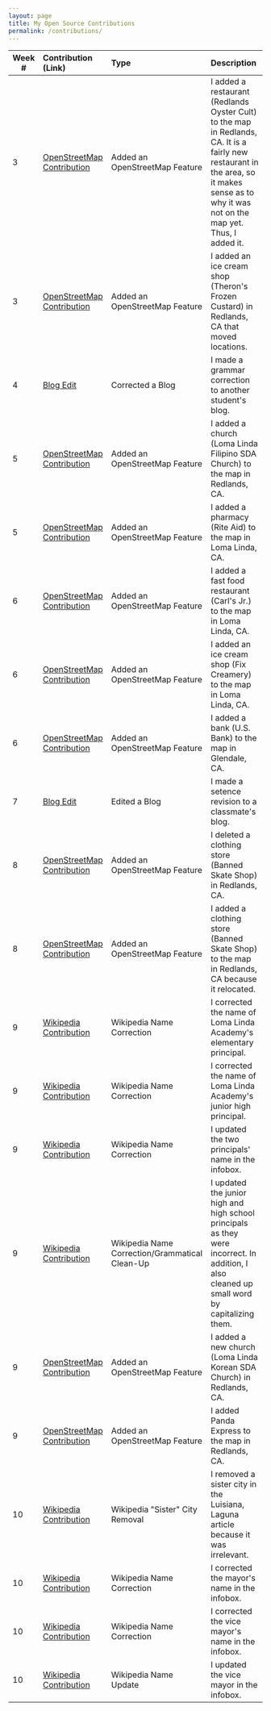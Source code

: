 ```yaml
---
layout: page
title: My Open Source Contributions
permalink: /contributions/
---
```


<!--
The first column, Contribution, must be a hyperlink to the actual contribution,
such as the Wikipedia edit or pull request, etc., with a suitable name.
Type of the contribution should be "Wikipedia edit", "OpenStreet Map feature",
"Project Documentation", "Project Code", "Blog Edit", etc.

The Description should include a brief summary of what you did.

Replace the first row below with your contribution and add new ones below it
following the same syntax.

-->





| Week #       | Contribution (Link)  | Type  | Description |
|---|:---|:---|:---|
|  3   | [OpenStreetMap Contribution](https://www.openstreetmap.org/changeset/81083657#map=19/34.05617/-117.18214)    | Added an OpenStreetMap Feature    |   I added a restaurant (Redlands Oyster Cult) to the map in Redlands, CA. It is a fairly new restaurant in the area, so it makes sense as to why it was not on the map yet. Thus, I added it.  |
|  3   | [OpenStreetMap Contribution](https://www.openstreetmap.org/changeset/81083674#map=19/34.05401/-117.18217) | Added an OpenStreetMap Feature    |  I added an ice cream shop (Theron's Frozen Custard) in Redlands, CA that moved locations.   |
|  4   | [Blog Edit](https://github.com/hunter-college-ossd-spr-2020/sdhani-weekly/pull/3) | Corrected a Blog    |  I made a grammar correction to another student's blog.   |
|  5   | [OpenStreetMap Contribution](https://www.openstreetmap.org/way/765230737)    | Added an OpenStreetMap Feature    |   I added a church (Loma Linda Filipino SDA Church) to the map in Redlands, CA. |
|  5   | [OpenStreetMap Contribution](https://www.openstreetmap.org/way/403354396)    | Added an OpenStreetMap Feature    |   I added a pharmacy (Rite Aid) to the map in Loma Linda, CA. |
|  6   | [OpenStreetMap Contribution](https://www.openstreetmap.org/way/503319824)    | Added an OpenStreetMap Feature    |   I added a fast food restaurant (Carl's Jr.) to the map in Loma Linda, CA. |
|  6   | [OpenStreetMap Contribution](https://www.openstreetmap.org/way/502786221)    | Added an OpenStreetMap Feature    |   I added an ice cream shop (Fix Creamery) to the map in Loma Linda, CA. |
|  6   | [OpenStreetMap Contribution](https://www.openstreetmap.org/way/471961767)    | Added an OpenStreetMap Feature    |   I added a bank (U.S. Bank) to the map in Glendale, CA. |
|  7   | [Blog Edit](https://github.com/hunter-college-ossd-spr-2020/Megamega53-weekly/pull/8)    | Edited a Blog    |   I made a setence revision to a classmate's blog. |
|  8   | [OpenStreetMap Contribution](https://www.openstreetmap.org/changeset/82494594)    | Added an OpenStreetMap Feature    |   I deleted a clothing store (Banned Skate Shop) in Redlands, CA.  |
|  8   | [OpenStreetMap Contribution](https://www.openstreetmap.org/changeset/82494659)    | Added an OpenStreetMap Feature    |   I added a clothing store (Banned Skate Shop) to the map in Redlands, CA because it relocated. |
|  9   | [Wikipedia Contribution](https://en.wikipedia.org/w/index.php?title=Loma_Linda_Academy&diff=prev&oldid=947403577)    | Wikipedia Name Correction    |   I corrected the name of Loma Linda Academy's elementary principal. |
|  9   | [Wikipedia Contribution](https://en.wikipedia.org/w/index.php?title=Loma_Linda_Academy&diff=prev&oldid=947403719)    | Wikipedia Name Correction    |   I corrected the name of Loma Linda Academy's junior high principal. |
|  9   | [Wikipedia Contribution](https://en.wikipedia.org/w/index.php?title=Loma_Linda_Academy&diff=prev&oldid=947403771)    | Wikipedia Name Correction    |   I updated the two principals' name in the infobox. |
|  9   | [Wikipedia Contribution](https://en.wikipedia.org/w/index.php?title=Loma_Linda_Academy&diff=prev&oldid=947404165)    | Wikipedia Name Correction/Grammatical Clean-Up   |   I updated the junior high and high school principals as they were incorrect. In addition, I also cleaned up small word by capitalizing them. |
|  9   | [OpenStreetMap Contribution](https://www.openstreetmap.org/changeset/82796171)    | Added an OpenStreetMap Feature    |   I added a new church (Loma Linda Korean SDA Church) in Redlands, CA.  |
|  9   | [OpenStreetMap Contribution](https://www.openstreetmap.org/changeset/82796187#map=19/34.06266/-117.22212)    | Added an OpenStreetMap Feature    |   I added Panda Express to the map in Redlands, CA. |
|  10   | [Wikipedia Contribution](https://en.wikipedia.org/w/index.php?title=Luisiana,_Laguna&diff=prev&oldid=949858525)    | Wikipedia "Sister" City Removal    |   I removed a sister city in the Luisiana, Laguna article because it was irrelevant. |
|  10   | [Wikipedia Contribution](https://en.wikipedia.org/w/index.php?title=Mandaluyong&diff=prev&oldid=949858911)    | Wikipedia Name Correction   |   I corrected the mayor's name in the infobox. |
|  10   | [Wikipedia Contribution](https://en.wikipedia.org/w/index.php?title=Mandaluyong&diff=prev&oldid=949859449)    | Wikipedia Name Correction   |   I corrected the vice mayor's name in the infobox.  |
|  10   | [Wikipedia Contribution](https://en.wikipedia.org/w/index.php?title=Luisiana,_Laguna&diff=prev&oldid=949860574)    | Wikipedia Name Update    |   I updated the vice mayor in the infobox. |




